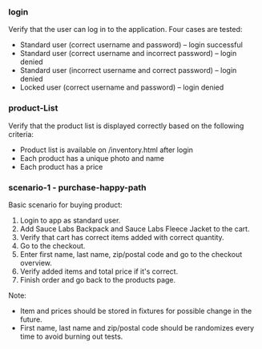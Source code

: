 ### login

Verify that the user can log in to the application. Four cases are tested:

- Standard user (correct username and password) – login successful
- Standard user (correct username and incorrect password) – login denied
- Standard user (incorrect username and correct password) – login denied
- Locked user (correct username and password) – login denied

### product-List

Verify that the product list is displayed correctly based on the following criteria:

- Product list is available on /inventory.html after login
- Each product has a unique photo and name
- Each product has a price

### scenario-1 - purchase-happy-path

Basic scenario for buying product:

1. Login to app as standard user.
2. Add Sauce Labs Backpack and Sauce Labs Fleece Jacket to the cart.
3. Verify that cart has correct items added with correct quantity.
4. Go to the checkout.
5. Enter first name, last name, zip/postal code and go to the checkout overview.
6. Verify added items and total price if it's correct.
7. Finish order and go back to the products page.

Note:

- Item and prices should be stored in fixtures for possible change in the future.
- First name, last name and zip/postal code should be randomizes every time to avoid burning out tests.

